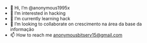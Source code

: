 - 👋 Hi, I’m @anonymous1995x
- 👀 I’m interested in hacking
- 🌱 I’m currently learning hack
- 💞️ I’m looking to collaborate on  crescimento na área da base  da informação
- 📫 How to reach me anonymousbitserv15@gmail.com

<!---
anonymous1995x/anonymous1995x is a ✨ special ✨ repository because its `README.md` (this file) appears on your GitHub profile.
You can click the Preview link to take a look at your changes.
--->
